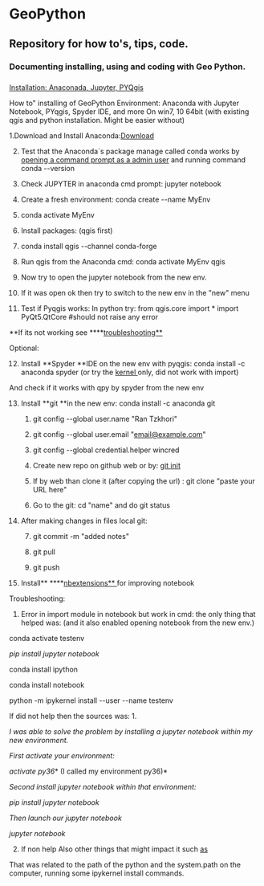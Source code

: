 # GeoPython
## Repository for how to's, tips, code.
### Documenting installing, using and coding with Geo Python. 
##### 
[Installation: Anaconada, Jupyter, PYQgis](#Installation)  





<a name="Installation"/>
How to" installing of GeoPython Environment:
Anaconda with Jupyter Notebook, PYqgis, Spyder IDE, and more
On win7, 10 64bit (with existing qgis and python installation. Might be easier without)
 
 
1.Download and Install Anaconda:[Download ](https://www.anaconda.com/distribution/)

2. Test that the Anaconda´s package manage called conda works by [opening a command prompt as a admin user](http://www.howtogeek.com/194041/how-to-open-the-command-prompt-as-administrator-in-windows-8.1/) and running command conda --version

3. Check JUPYTER in anaconda cmd prompt: jupyter notebook

4. Create a fresh environment: conda create --name MyEnv

5. conda activate MyEnv

6. Install packages: (qgis first)

7. conda install qgis --channel conda-forge

8. Run qgis from the Anaconda cmd:
conda activate MyEnv
qgis

9. Now try to open the jupyter notebook from the new env.

10. If it  was open ok  then try to switch to the new env in the "new" menu

11. Test if Pyqgis works:
In python try: from qgis.core import *
import PyQt5.QtCore #should not raise any error

**If its not working see ****[troubleshooting** ](#bookmark=id.7cdhj4v4j7xw)

Optional:

12. Install **Spyder **IDE on the new env with pyqgis: 
conda install -c anaconda spyder
(or try the [kernel ](https://github.com/spyder-ide/spyder/wiki/Working-with-packages-and-environments-in-Spyder#the-modular-approach)only, did not work with import)

And check if it works with qpy by spyder from the new env 

13. Install **git **in the new env: conda install -c anaconda git

    1. git config --global user.name "Ran Tzkhori"

    2. git config --global user.email "email@example.com"

    3. git config --global credential.helper wincred

    4. Create new repo on github web or by: [git init](https://git-scm.com/docs/git-init)

    5. If by web than clone it (after copying the url) : git clone "paste your URL here"

    6. Go to the git: cd "name" and do git status

14. After making changes in files local git:

    7. git commit -m "added notes"

    8. git pull

    9. git push

15. Install** ****[nbextensions** ](https://jupyter-contrib-nbextensions.readthedocs.io/en/latest/install.html)for improving notebook

Troubleshooting:

1. Error in import module in notebook but work in cmd: the only thing that helped was: (and it also enabled opening notebook from the new env.) 

conda activate testenv

*pip install jupyter notebook*

conda install ipython

conda install notebook

python -m ipykernel install --user --name testenv

If did not help then the sources was:
1.

*I was able to solve the problem by installing a jupyter notebook within my new environment.*

*First activate your environment:*

*activate py36** (I called my environment py36)*

*Second install jupyter notebook within that environment:*

*pip install jupyter notebook*

*Then launch our jupyter notebook*

*jupyter notebook*

2. If non help Also other things that might impact it such [as](https://stackoverflow.com/questions/59538207/modulenotfounderror-sklearn-in-jupyter-notebook)

That was related to the path of the python and the system.path on the computer, running some ipykernel install commands.

 


